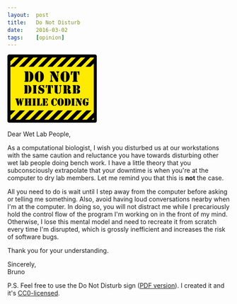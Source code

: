 ```yaml
---
layout:  post
title:   Do Not Disturb
date:    2016-03-02
tags:    [opinion]
---
```


<a href="/assets/do-not-disturb.pdf">
	<img src="/assets/do-not-disturb.png" alt="Do Not Disturb" class="float-right" width="40%" />
</a>

Dear Wet Lab People,

As a computational biologist, I wish you disturbed us at our workstations with 
the same caution and reluctance you have towards disturbing other wet lab 
people doing bench work.
I have a little theory that you subconsciously extrapolate that your downtime 
is when you're at the computer to dry lab members.
Let me remind you that this is **not** the case.

<!--more-->

All you need to do is wait until I step away from the computer before asking or
telling me something. 
Also, avoid having loud conversations nearby when I'm at the computer.
In doing so, you will not distract me while I precariously hold the control 
flow of the program I'm working on in the front of my mind. 
Otherwise, I lose this mental model and need to recreate it from scratch every 
time I'm disrupted, which is grossly inefficient and increases the risk of 
software bugs. 

Thank you for your understanding.

Sincerely, 
<br>
Bruno

P.S. Feel free to use the Do Not Disturb sign 
([PDF version](/assets/do-not-disturb.pdf)).
I created it and it's 
[CC0-licensed](https://creativecommons.org/publicdomain/zero/1.0/). 
